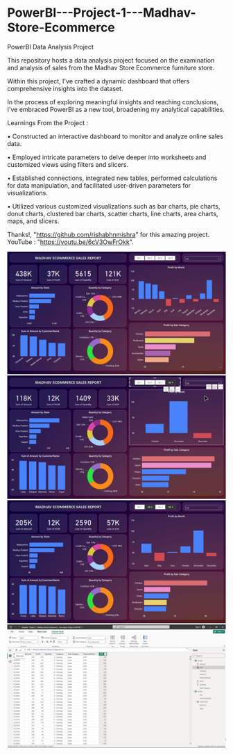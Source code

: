 # PowerBI---Project-1---Madhav-Store-Ecommerce
PowerBI Data Analysis Project


This repository hosts a data analysis project focused on the examination and analysis of sales from the Madhav Store Ecommerce furniture store.

Within this project, I've crafted a dynamic dashboard that offers comprehensive insights into the dataset.

In the process of exploring meaningful insights and reaching conclusions, I've embraced PowerBI as a new tool, broadening my analytical capabilities.

Learnings From the Project :

  • Constructed an interactive dashboard to monitor and analyze online sales data.

  • Employed intricate parameters to delve deeper into worksheets and customized views using filters and slicers.

  • Established connections, integrated new tables, performed calculations for data manipulation, and facilitated user-driven parameters for visualizations.

  • Utilized various customized visualizations such as bar charts, pie charts, donut charts, clustered bar charts, scatter charts, line charts, area charts, maps, and slicers.

Thanks!, "https://github.com/rishabhnmishra" for this amazing project.
YouTube : "https://youtu.be/6cV3OwFrOkk".


![](https://github.com/shloktilokani/PowerBI---Project-1---Madhav-Store-Ecommerce/blob/main/2023-12-01%2021_51_39-PowerBI%20-%20Project%201%20-%20Madhav%20Store%20Ecommerce.png)
![](https://github.com/shloktilokani/PowerBI---Project-1---Madhav-Store-Ecommerce/blob/main/2023-12-01%2021_53_02-PowerBI%20-%20Project%201%20-%20Madhav%20Store%20Ecommerce.png)
![](https://github.com/shloktilokani/PowerBI---Project-1---Madhav-Store-Ecommerce/blob/main/2023-12-01%2021_53_21-PowerBI%20-%20Project%201%20-%20Madhav%20Store%20Ecommerce.png)
![](https://github.com/shloktilokani/PowerBI---Project-1---Madhav-Store-Ecommerce/blob/main/2023-12-01%2021_53_44-.png)
